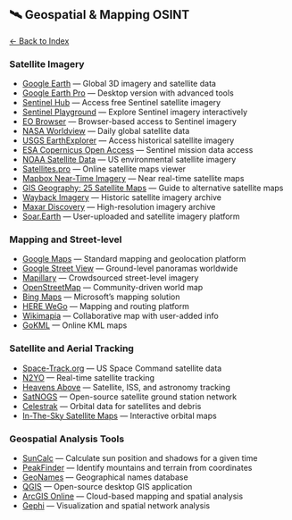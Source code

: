 ## 🛰 Geospatial & Mapping OSINT

[← Back to Index](../README.md)

### Satellite Imagery
- [Google Earth](https://earth.google.com/) — Global 3D imagery and satellite data  
- [Google Earth Pro](https://www.google.com/earth/versions/) — Desktop version with advanced tools  
- [Sentinel Hub](https://www.sentinel-hub.com/) — Access free Sentinel satellite imagery  
- [Sentinel Playground](http://apps.sentinel-hub.com/sentinel-playground) — Explore Sentinel imagery interactively  
- [EO Browser](https://www.sentinel-hub.com/explore/eobrowser/) — Browser-based access to Sentinel imagery  
- [NASA Worldview](https://worldview.earthdata.nasa.gov/) — Daily global satellite data  
- [USGS EarthExplorer](https://earthexplorer.usgs.gov/) — Access historical satellite imagery  
- [ESA Copernicus Open Access](https://scihub.copernicus.eu/) — Sentinel mission data access  
- [NOAA Satellite Data](https://www.nesdis.noaa.gov/) — US environmental satellite imagery  
- [Satellites.pro](https://satellites.pro/) — Online satellite maps viewer  
- [Mapbox Near-Time Imagery](https://www.mapbox.com/bites/00145/#12/-34.0238819/151.0674949) — Near real-time satellite maps  
- [GIS Geography: 25 Satellite Maps](https://gisgeography.com/satellite-maps/) — Guide to alternative satellite maps  
- [Wayback Imagery](http://livingatlas.arcgis.com/wayback/) — Historic satellite imagery archive  
- [Maxar Discovery](https://discover.digitalglobe.com/) — High-resolution imagery archive  
- [Soar.Earth](https://soar.earth/) — User-uploaded and satellite imagery platform  

### Mapping and Street-level
- [Google Maps](https://maps.google.com/) — Standard mapping and geolocation platform  
- [Google Street View](https://www.google.com/streetview/) — Ground-level panoramas worldwide  
- [Mapillary](https://www.mapillary.com/) — Crowdsourced street-level imagery  
- [OpenStreetMap](https://www.openstreetmap.org/) — Community-driven world map  
- [Bing Maps](https://www.bing.com/maps) — Microsoft’s mapping solution  
- [HERE WeGo](https://wego.here.com/) — Mapping and routing platform  
- [Wikimapia](http://wikimapia.org/) — Collaborative map with user-added info  
- [GoKML](http://gokml.net/maps) — Online KML maps  

### Satellite and Aerial Tracking
- [Space-Track.org](https://www.space-track.org/) — US Space Command satellite data  
- [N2YO](https://www.n2yo.com/) — Real-time satellite tracking  
- [Heavens Above](https://heavens-above.com/) — Satellite, ISS, and astronomy tracking  
- [SatNOGS](https://satnogs.org/) — Open-source satellite ground station network  
- [Celestrak](https://celestrak.org/) — Orbital data for satellites and debris  
- [In-The-Sky Satellite Maps](https://in-the-sky.org/satmap_worldmap.php) — Interactive orbital maps  

### Geospatial Analysis Tools
- [SunCalc](https://suncalc.org/) — Calculate sun position and shadows for a given time  
- [PeakFinder](https://www.peakfinder.org/) — Identify mountains and terrain from coordinates  
- [GeoNames](https://www.geonames.org/) — Geographical names database  
- [QGIS](https://qgis.org/) — Open-source desktop GIS application  
- [ArcGIS Online](https://www.arcgis.com/) — Cloud-based mapping and spatial analysis  
- [Gephi](https://gephi.org/) — Visualization and spatial network analysis  
